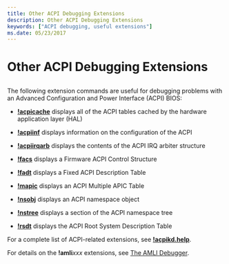 ```yaml
---
title: Other ACPI Debugging Extensions
description: Other ACPI Debugging Extensions
keywords: ["ACPI debugging, useful extensions"]
ms.date: 05/23/2017
---
```


# Other ACPI Debugging Extensions


## <span id="ddk_other_acpi_debugging_extensions_dbg"></span><span id="DDK_OTHER_ACPI_DEBUGGING_EXTENSIONS_DBG"></span>


The following extension commands are useful for debugging problems with an Advanced Configuration and Power Interface (ACPI) BIOS:

-   [**!acpicache**](../debuggercmds/-acpicache.md) displays all of the ACPI tables cached by the hardware application layer (HAL)

-   [**!acpiinf**](../debuggercmds/-acpiinf.md) displays information on the configuration of the ACPI

-   [**!acpiirqarb**](../debuggercmds/-acpiirqarb.md) displays the contents of the ACPI IRQ arbiter structure

-   [**!facs**](../debuggercmds/-facs.md) displays a Firmware ACPI Control Structure

-   [**!fadt**](../debuggercmds/-fadt.md) displays a Fixed ACPI Description Table

-   [**!mapic**](../debuggercmds/-mapic.md) displays an ACPI Multiple APIC Table

-   [**!nsobj**](../debuggercmds/-nsobj.md) displays an ACPI namespace object

-   [**!nstree**](../debuggercmds/-nstree.md) displays a section of the ACPI namespace tree

-   [**!rsdt**](../debuggercmds/-rsdt.md) displays the ACPI Root System Description Table

For a complete list of ACPI-related extensions, see [**!acpikd.help**](../debuggercmds/-acpikd-help.md).

For details on the **!amli***xxx* extensions, see [The AMLI Debugger](the-amli-debugger.md).

 

 